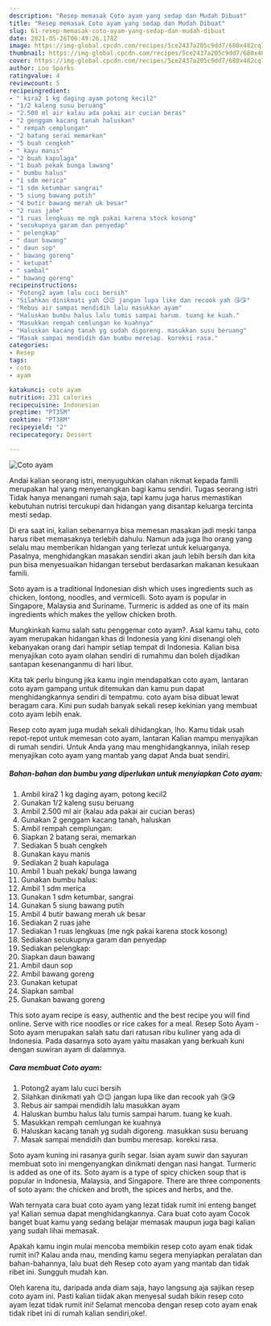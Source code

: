```yaml
---
description: "Resep memasak Coto ayam yang sedap dan Mudah Dibuat"
title: "Resep memasak Coto ayam yang sedap dan Mudah Dibuat"
slug: 61-resep-memasak-coto-ayam-yang-sedap-dan-mudah-dibuat
date: 2021-05-26T06:49:26.178Z
image: https://img-global.cpcdn.com/recipes/5ce2437a205c9dd7/680x482cq70/coto-ayam-foto-resep-utama.jpg
thumbnail: https://img-global.cpcdn.com/recipes/5ce2437a205c9dd7/680x482cq70/coto-ayam-foto-resep-utama.jpg
cover: https://img-global.cpcdn.com/recipes/5ce2437a205c9dd7/680x482cq70/coto-ayam-foto-resep-utama.jpg
author: Lou Sparks
ratingvalue: 4
reviewcount: 5
recipeingredient:
- " kira2 1 kg daging ayam potong kecil2"
- "1/2 kaleng susu beruang"
- "2.500 ml air kalau ada pakai air cucian beras"
- "2 genggam kacang tanah haluskan"
- " rempah cemplungan"
- "2 batang serai memarkan"
- "5 buah cengkeh"
- " kayu manis"
- "2 buah kapulaga"
- "1 buah pekak bunga lawang"
- " bumbu halus"
- "1 sdm merica"
- "1 sdm ketumbar sangrai"
- "5 siung bawang putih"
- "4 butir bawang merah uk besar"
- "2 ruas jahe"
- "1 ruas lengkuas me ngk pakai karena stock kosong"
- "secukupnya garam dan penyedap"
- " pelengkap"
- " daun bawang"
- " daun sop"
- " bawang goreng"
- " ketupat"
- " sambal"
- " bawang goreng"
recipeinstructions:
- "Potong2 ayam lalu cuci bersih"
- "Silahkan dinikmati yah 😉😉 jangan lupa like dan recook yah 😘😘"
- "Rebus air sampai mendidih lalu masukkan ayam"
- "Haluskan bumbu halus lalu tumis sampai harum. tuang ke kuah."
- "Masukkan rempah cemlungan ke kuahnya"
- "Haluskan kacang tanah yg sudah digoreng. masukkan susu beruang"
- "Masak sampai mendidih dan bumbu meresap. koreksi rasa."
categories:
- Resep
tags:
- coto
- ayam

katakunci: coto ayam 
nutrition: 231 calories
recipecuisine: Indonesian
preptime: "PT35M"
cooktime: "PT38M"
recipeyield: "2"
recipecategory: Dessert

---
```



![Coto ayam](https://img-global.cpcdn.com/recipes/5ce2437a205c9dd7/680x482cq70/coto-ayam-foto-resep-utama.jpg)

Andai kalian seorang istri, menyuguhkan olahan nikmat kepada famili merupakan hal yang menyenangkan bagi kamu sendiri. Tugas seorang istri Tidak hanya menangani rumah saja, tapi kamu juga harus memastikan kebutuhan nutrisi tercukupi dan hidangan yang disantap keluarga tercinta mesti sedap.

Di era  saat ini, kalian sebenarnya bisa memesan masakan jadi meski tanpa harus ribet memasaknya terlebih dahulu. Namun ada juga lho orang yang selalu mau memberikan hidangan yang terlezat untuk keluarganya. Pasalnya, menghidangkan masakan sendiri akan jauh lebih bersih dan kita pun bisa menyesuaikan hidangan tersebut berdasarkan makanan kesukaan famili. 

Soto ayam is a traditional Indonesian dish which uses ingredients such as chicken, lontong, noodles, and vermicelli. Soto ayam is popular in Singapore, Malaysia and Suriname. Turmeric is added as one of its main ingredients which makes the yellow chicken broth.

Mungkinkah kamu salah satu penggemar coto ayam?. Asal kamu tahu, coto ayam merupakan hidangan khas di Indonesia yang kini disenangi oleh kebanyakan orang dari hampir setiap tempat di Indonesia. Kalian bisa menyajikan coto ayam olahan sendiri di rumahmu dan boleh dijadikan santapan kesenanganmu di hari libur.

Kita tak perlu bingung jika kamu ingin mendapatkan coto ayam, lantaran coto ayam gampang untuk ditemukan dan kamu pun dapat menghidangkannya sendiri di tempatmu. coto ayam bisa dibuat lewat beragam cara. Kini pun sudah banyak sekali resep kekinian yang membuat coto ayam lebih enak.

Resep coto ayam juga mudah sekali dihidangkan, lho. Kamu tidak usah repot-repot untuk memesan coto ayam, lantaran Kalian mampu menyajikan di rumah sendiri. Untuk Anda yang mau menghidangkannya, inilah resep menyajikan coto ayam yang mantab yang dapat Anda buat sendiri.

<!--inarticleads1-->

##### Bahan-bahan dan bumbu yang diperlukan untuk menyiapkan Coto ayam:

1. Ambil  kira2 1 kg daging ayam, potong kecil2
1. Gunakan 1/2 kaleng susu beruang
1. Ambil 2.500 ml air (kalau ada pakai air cucian beras)
1. Gunakan 2 genggam kacang tanah, haluskan
1. Ambil  rempah cemplungan:
1. Siapkan 2 batang serai, memarkan
1. Sediakan 5 buah cengkeh
1. Gunakan  kayu manis
1. Sediakan 2 buah kapulaga
1. Ambil 1 buah pekak/ bunga lawang
1. Gunakan  bumbu halus:
1. Ambil 1 sdm merica
1. Gunakan 1 sdm ketumbar, sangrai
1. Gunakan 5 siung bawang putih
1. Ambil 4 butir bawang merah uk besar
1. Sediakan 2 ruas jahe
1. Sediakan 1 ruas lengkuas (me ngk pakai karena stock kosong)
1. Sediakan secukupnya garam dan penyedap
1. Sediakan  pelengkap:
1. Siapkan  daun bawang
1. Ambil  daun sop
1. Ambil  bawang goreng
1. Gunakan  ketupat
1. Siapkan  sambal
1. Gunakan  bawang goreng


This soto ayam recipe is easy, authentic and the best recipe you will find online. Serve with rice noodles or rice cakes for a meal. Resep Soto Ayam - Soto ayam merupakan salah satu dari ratusan ribu kuliner yang ada di Indonesia. Pada dasarnya soto ayam yaitu masakan yang berkuah kuni dengan suwiran ayam di dalamnya. 

<!--inarticleads2-->

##### Cara membuat Coto ayam:

1. Potong2 ayam lalu cuci bersih
1. Silahkan dinikmati yah 😉😉 jangan lupa like dan recook yah 😘😘
1. Rebus air sampai mendidih lalu masukkan ayam
1. Haluskan bumbu halus lalu tumis sampai harum. tuang ke kuah.
1. Masukkan rempah cemlungan ke kuahnya
1. Haluskan kacang tanah yg sudah digoreng. masukkan susu beruang
1. Masak sampai mendidih dan bumbu meresap. koreksi rasa.


Soto ayam kuning ini rasanya gurih segar. Isian ayam suwir dan sayuran membuat soto ini mengenyangkan dinikmati dengan nasi hangat. Turmeric is added as one of its. Soto ayam is a type of spicy chicken soup that is popular in Indonesia, Malaysia, and Singapore. There are three components of soto ayam: the chicken and broth, the spices and herbs, and the. 

Wah ternyata cara buat coto ayam yang lezat tidak rumit ini enteng banget ya! Kalian semua dapat menghidangkannya. Cara buat coto ayam Cocok banget buat kamu yang sedang belajar memasak maupun juga bagi kalian yang sudah lihai memasak.

Apakah kamu ingin mulai mencoba membikin resep coto ayam enak tidak rumit ini? Kalau anda mau, mending kamu segera menyiapkan peralatan dan bahan-bahannya, lalu buat deh Resep coto ayam yang mantab dan tidak ribet ini. Sungguh mudah kan. 

Oleh karena itu, daripada anda diam saja, hayo langsung aja sajikan resep coto ayam ini. Pasti kalian tiidak akan menyesal sudah bikin resep coto ayam lezat tidak rumit ini! Selamat mencoba dengan resep coto ayam enak tidak ribet ini di rumah kalian sendiri,oke!.

